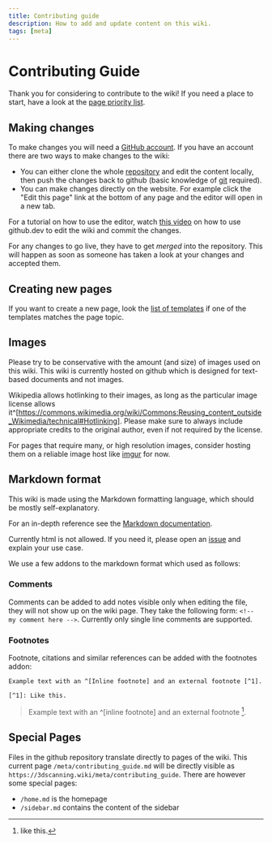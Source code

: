 ```yaml
---
title: Contributing guide
description: How to add and update content on this wiki.
tags: [meta]
---
```


# Contributing Guide


Thank you for considering to contribute to the wiki! If you need a place to start, have a look at the [page priority list](page_priority.md).

## Making changes

To make changes you will need a [GitHub account](https://github.com/join). If you have an account there are two ways to make changes to the wiki:
* You can either clone the whole [repository](https://github.com/3dscanningwiki/3dscanningwiki.github.io/) and edit the content locally, then push the changes back to github (basic knowledge of [git](https://git-scm.com/) required).
* You can make changes directly on the website. For example click the "Edit this page" link at the bottom of any page and the editor will open in a new tab. 

For a tutorial on how to use the editor, watch [this video](https://www.youtube.com/watch?v=gANADdb_cs0&start=119&end=250) on how to use github.dev to edit the wiki and commit the changes.

For any changes to go live, they have to get *merged* into the repository. This will happen as soon as someone has taken a look at your changes and accepted them.

## Creating new pages

If you want to create a new page, look the [list of templates](template.md) if one of the templates matches the page topic.

## Images

Please try to be conservative with the amount (and size) of images used on this wiki. This wiki is currently hosted on github which is designed for text-based documents and not images.

Wikipedia allows hotlinking to their images, as long as the particular image license allows it^[https://commons.wikimedia.org/wiki/Commons:Reusing_content_outside_Wikimedia/technical#Hotlinking]. Please make sure to always include appropriate credits to the original author, even if not required by the license.

For pages that require many, or high resolution images, consider hosting them on a reliable image host like [imgur](https://imgur.com/upload) for now.


## Markdown format

This wiki is made using the Markdown formatting language, which should be mostly self-explanatory.

For an in-depth reference see the [Markdown documentation](https://docs.github.com/en/get-started/writing-on-github/getting-started-with-writing-and-formatting-on-github/basic-writing-and-formatting-syntax).

Currently html is not allowed. If you need it, please open an [issue](https://github.com/3dscanningwiki/Wiki-website/issues/new) and explain your use case.

We use a few addons to the markdown format which used as follows: 
### Comments

Comments can be added to add notes visible only when editing the file, they will not show up on the wiki page. They take the following form:
`<!-- my comment here -->`. Currently only single line comments are supported.

### Footnotes

Footnote, citations and similar references can be added with the footnotes addon:

```
Example text with an ^[Inline footnote] and an external footnote [^1].

[^1]: Like this.
```

> Example text with an ^[inline footnote] and an external footnote [^1].

[^1]: like this.

## Special Pages

Files in the github repository translate directly to pages of the wiki. This current page `/meta/contributing_guide.md` will be directly visible as `https://3dscanning.wiki/meta/contributing_guide`. There are however some special pages:

* `/home.md` is the homepage
* `/sidebar.md` contains the content of the sidebar
